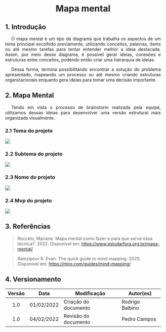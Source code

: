 # <center>Mapa mental

## 1. Introdução

<p style="text-indent: 20px; text-align: justify"> O mapa mental é um tipo de diagrama que trabalha os aspectos de um tema principal escolhido previamente, utilizando conceitos, palavras, items ou até mesmo tarefas para tentar entender melhor a ideia destacada. Assim, por meio desse diagrama, é possível gerar ideias, conexões e estruturas entre conceitos, podendo então criar uma hierarquia de ideias.</p>

<p style="text-indent: 20px; text-align: justify"> Dessa forma, termina possibilitando encontrar a solução do problema apresentado, mapeando um processo ou até mesmo criando estruturas organizacionais enquanto gera ideias para tomar uma decisão importante.</p>

## 2. Mapa Mental

<p style= "text-indent: 20px; text-align:justify">Tendo em vista o processo de brainstorm realizada pela equipe, utilizamos dessas ideias para desenvolver uma versão estrutural mais organizada visualmente.
</p>

### 2.1 Tema do projeto

<img src='assets/images/mapaMental/mapaTemas.png' width=auto height=auto>

### 2.2 Subtema do projeto

<img src='assets/images/mapaMental/mapaSubTemas.png' width=auto height=auto>

### 2.3 Nome do projeto

<img src='assets/images/mapaMental/nomeTema.png' width=auto height=auto>

### 2.4 Mvp do projeto

<img src='assets/images/mapaMental/MVP.png' width=auto height=auto>

## 3. Referências

> Roccelo, Mariane. Mapa mental:como fazer e para que serve essa técnica?. 2022. Disponível em: https://www.estudarfora.org.br/mapa-mental/

> Ramzipoor R. Evan. The quick guide to mind mapping. 2020. Disponível em: https://miro.com/guides/mind-mapping/

## 4. Versionamento

| Versão | Data       | Modificação          | Autor(es)       |
| :----: | ---------- | -------------------- | --------------- |
|  1.0   | 01/02/2022 | Criação do documento | Rodrigo Balbino |
|  1.0	 | 04/02/2022  | Revisão do documento | Pedro Campos   |
